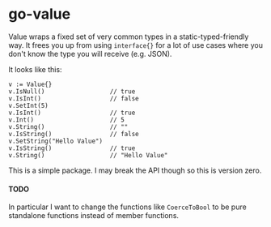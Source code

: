 go-value
========

Value wraps a fixed set of very common types in a static-typed-friendly way. It frees you up from using `interface{}` for a lot of use cases where you don't know the type you will receive (e.g. JSON).

It looks like this:

```
v := Value{}
v.IsNull()                  // true
v.IsInt()                   // false
v.SetInt(5)
v.IsInt()                   // true
v.Int()                     // 5
v.String()                  // ""
v.IsString()                // false
v.SetString("Hello Value")
v.IsString()                // true
v.String()                  // "Hello Value"
```

This is a simple package. I may break the API though so this is version zero.

#### TODO

In particular I want to change the functions like `CoerceToBool` to be pure standalone functions instead of member functions.

